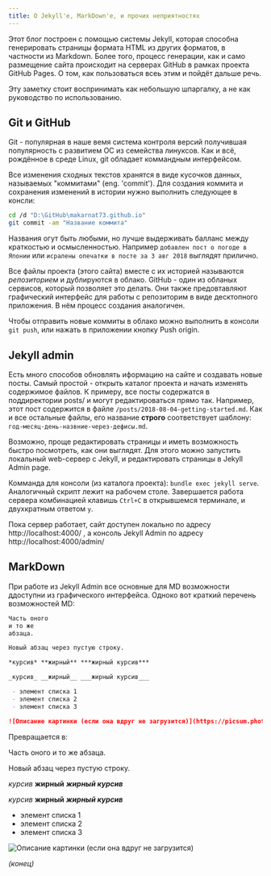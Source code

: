 ```yaml
---
title: О Jekyll'е, MarkDown'е, и прочих неприятностях
---
```


Этот блог построен с помощью системы Jekyll, которая способна генерировать страницы 
формата HTML из других форматов, в частности из Markdown. Более того, процесс 
генерации, как и само размещение сайта происходит на серверах GitHub в рамках проекта
GitHub Pages. О том, как пользоваться всеь этим и пойдёт дальше речь.

Эту заметку стоит воспринимать как небольшую шпаргалку, а не как руководство по использованию.

## Git и GitHub

Git - популярная в наше вемя система контроля версий получившая популярность с развитием ОС из 
семейства линуксов. Как и всё, рождённое в среде Linux, git обладает коммандным интерфейсом.

Все изменения сходных текстов хранятся в виде кусочков данных, называемых "коммитами" (eng. 'commit').
Для создания коммита и сохранения изменений в истории нужно выполнить следующее в консли:

```bash
cd /d "D:\GitHub\makarnat73.github.io"
git commit -am "Название коммита"
```

Названия огут быть любыми, но лучше выдерживать балланс между краткостью и осмысленностью. 
Например `добавлен пост о погоде в Японии` или `исралены опечатки в посте за 3 авг 2018` выглядят прилично.

Все файлы проекта (этого сайта) вместе с их историей называются *репозиторием* и дублируются в облако.
GitHub - один из обланых сервисов, который позволяет это делать. Они также предовтавляют графический интерфейс
для работы с репозиторим в виде десктопного приложения. В нём процесс создания аналогичен.

Чтобы отправить новые коммиты в облако можно выполнить в консоли `git push`, или нажать в приложении кнопку Push origin.

## Jekyll admin

Есть много способов обновлять иформацию на сайте и создавать новые посты. Самый простой - открыть каталог проекта и
начать изменять содержимое файлов. К примеру, все посты содержатся в поддиректории posts/ и могут редактироваться прямо так.
Например, этот пост содержится в файле `/posts/2018-08-04-getting-started.md`. Как и все остальные файлы, его название 
**строго** соответствует шаблону: `год-месяц-день-назвние-через-дефисы.md`.

Возможно, проще редактировать страницы и иметь возможность быстро посмотреть, как они выглядят. 
Для этого можно запустить локальный web-сервер с Jekyll, и редактировать страницы в Jekyll Admin page.

Комманда для консоли (из каталога проекта): `bundle exec jekyll serve`. Аналогичный скрипт лежит на рабочем столе.
Завершается работа сервера комбинацией клавишь `Ctrl+C` в открывшемся терминале, и двухкратным ответом 
`y`.

Пока сервер работает, сайт доступен локально по адресу http://localhost:4000/ , а консоль Jekyll Admin 
по адресу http://localhost:4000/admin/

## MarkDown

При работе из Jekyll Admin все основные для MD возможности ддоступни из графического интерфейса.
Одноко вот краткий перечень возможностей MD:

```markdown
Часть оного
и то же 
абзаца.

Новый абзац через пустую строку.

*курсив* **жирный** ***жирный курсив***

_курсив_ __жирный__ ___жирный курсив___

 - элемент списка 1
 - элемент списка 2
 - элемент списка 3

![Описание картинки (если она вдруг не загрузится)](https://picsum.photos/200/300)

```

Превращается в:

Часть оного
и то же 
абзаца.

Новый абзац через пустую строку.

*курсив* **жирный** ***жирный курсив***

_курсив_ __жирный__ ___жирный курсив___

 - элемент списка 1
 - элемент списка 2
 - элемент списка 3

![Описание картинки (если она вдруг не загрузится)](https://picsum.photos/200/300)

 _(конец)_